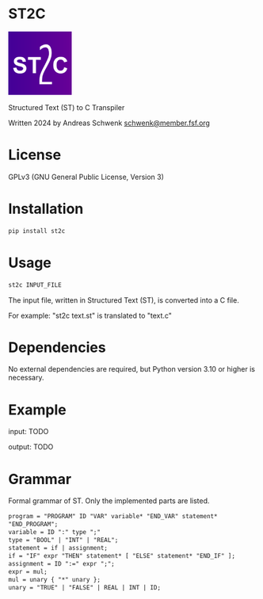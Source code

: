 # ST2C

<img src="logo.svg?v=3" width="128" height="128"/>

Structured Text (ST) to C Transpiler

Written 2024 by Andreas Schwenk <schwenk@member.fsf.org>

# License

GPLv3 (GNU General Public License, Version 3)

# Installation

```bash
pip install st2c
```

# Usage

```bash
st2c INPUT_FILE
```

The input file, written in Structured Text (ST), is converted into a C file.

For example: "st2c text.st" is translated to "text.c"

# Dependencies

No external dependencies are required, but Python version 3.10 or higher
is necessary.

# Example

input: TODO

output: TODO

# Grammar

Formal grammar of ST. Only the implemented parts are listed.

```ebnf
program = "PROGRAM" ID "VAR" variable* "END_VAR" statement* "END_PROGRAM";
variable = ID ":" type ";"
type = "BOOL" | "INT" | "REAL";
statement = if | assignment;
if = "IF" expr "THEN" statement* [ "ELSE" statement* "END_IF" ];
assignment = ID ":=" expr ";";
expr = mul;
mul = unary { "*" unary };
unary = "TRUE" | "FALSE" | REAL | INT | ID;
```
